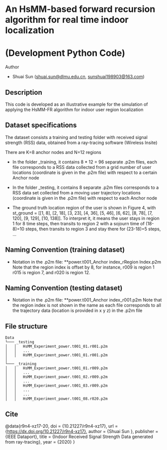# An HsMM-based forward recursion algorithm for real time indoor localization
# (Development Python Code)

Author
- Shuai Sun  (shuai.sun@dlmu.edu.cn,  sunshuai198903@163.com)

## Description

This code is developed as an illustrative example for the simulation of applying
the HsMM-FR algorithm for indoor user region localization

## Dataset specifications

The dataset consists a training and testing folder with received signal strength (RSS) data, obtained
from a ray-tracing software (Wireless Insite)

There are K=8 anchor nodes and N=12 regions 

- In the folder _training, it contains 8 * 12 = 96 separate .p2m files, each file
corresponds to a RSS data collected from a grid number of user locations (coordinate 
is given in the .p2m file) with respect to a certain Anchor node

- In the folder _testing, it contains 8 separate .p2m files corresponds to 
a RSS data set collected from a moving user trajectory locations (coordinate is given in 
the .p2m file) with respect to each Anchor node

- The ground truth location region of the user is shown in Figure 4, with
st_ground = [[1, 8], [2, 18], [3, 23], [4, 36], [5, 46], [6, 62], [8, 78], [7, 120], [9, 129], [10, 138]].
To interpret it, it means the user stays in region 1 for 8 time steps, 
then transits to region 2 with a sojourn time of (18-8)=10 steps, then transits
to region 3 and stay there for (23-18)=5 steps, ... 

## Naming Convention (training dataset)

- Notation in the .p2m file: **power.t001_Anchor index_rRegion Index.p2m
Note that the region index is offset by 8, for instance, r009 is region 1
r015 is region 7, and r020 is region 12.

## Naming Convention (testing dataset)
- Notation in the .p2m file: **power.t001_Anchor index_r001.p2m
Note that the region index is not shown in the name as each file
corresponds to all the trajectory data (location is provided in x y z)
in the .p2m file

## File structure

```
Data
└─── _testing		
│   │  	HsMM_Experiment_power.t001_01.r001.p2m
│   │	...
│   │  	HsMM_Experiment_power.t001_01.r001.p2m
│
└─── _training
│   │  	HsMM_Experiment_power.t001_01.r009.p2m
│   │   ...
│   │  	HsMM_Experiment_power.t001_02.r009.p2m
│   │   ...
│   │  	HsMM_Experiment_power.t001_03.r009.p2m
│   │   ...
│   │   ...
│   │  	HsMM_Experiment_power.t001_08.r020.p2m
```

## Cite

@data{r9n4-xz17-20,
doi = {10.21227/r9n4-xz17},
url = {https://dx.doi.org/10.21227/r9n4-xz17},
author = {Shuai Sun },
publisher = {IEEE Dataport},
title = {Indoor Received Signal Strength Data generated from ray-tracing},
year = {2020} }

